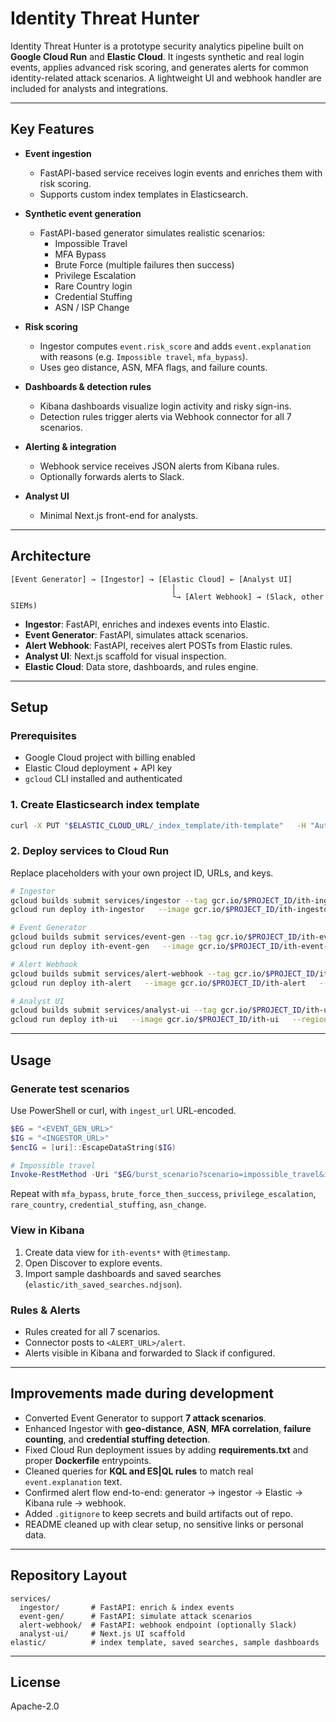 # Identity Threat Hunter

Identity Threat Hunter is a prototype security analytics pipeline built on **Google Cloud Run** and **Elastic Cloud**. It ingests synthetic and real login events, applies advanced risk scoring, and generates alerts for common identity-related attack scenarios. A lightweight UI and webhook handler are included for analysts and integrations.

---

## Key Features

- **Event ingestion**  
  - FastAPI-based service receives login events and enriches them with risk scoring.  
  - Supports custom index templates in Elasticsearch.  

- **Synthetic event generation**  
  - FastAPI-based generator simulates realistic scenarios:
    - Impossible Travel  
    - MFA Bypass  
    - Brute Force (multiple failures then success)  
    - Privilege Escalation  
    - Rare Country login  
    - Credential Stuffing  
    - ASN / ISP Change  

- **Risk scoring**  
  - Ingestor computes `event.risk_score` and adds `event.explanation` with reasons (e.g. `Impossible travel`, `mfa_bypass`).  
  - Uses geo distance, ASN, MFA flags, and failure counts.  

- **Dashboards & detection rules**  
  - Kibana dashboards visualize login activity and risky sign-ins.  
  - Detection rules trigger alerts via Webhook connector for all 7 scenarios.  

- **Alerting & integration**  
  - Webhook service receives JSON alerts from Kibana rules.  
  - Optionally forwards alerts to Slack.  

- **Analyst UI**  
  - Minimal Next.js front-end for analysts.  

---

##  Architecture

```
[Event Generator] → [Ingestor] → [Elastic Cloud] ← [Analyst UI]
                                    │
                                    └→ [Alert Webhook] → (Slack, other SIEMs)
```

- **Ingestor**: FastAPI, enriches and indexes events into Elastic.  
- **Event Generator**: FastAPI, simulates attack scenarios.  
- **Alert Webhook**: FastAPI, receives alert POSTs from Elastic rules.  
- **Analyst UI**: Next.js scaffold for visual inspection.  
- **Elastic Cloud**: Data store, dashboards, and rules engine.  

---

## Setup

### Prerequisites
- Google Cloud project with billing enabled  
- Elastic Cloud deployment + API key  
- `gcloud` CLI installed and authenticated  

### 1. Create Elasticsearch index template
```bash
curl -X PUT "$ELASTIC_CLOUD_URL/_index_template/ith-template"   -H "Authorization: ApiKey $ELASTIC_API_KEY"   -H "Content-Type: application/json"   --data-binary @elastic/index_template.json
```

### 2. Deploy services to Cloud Run
Replace placeholders with your own project ID, URLs, and keys.

```bash
# Ingestor
gcloud builds submit services/ingestor --tag gcr.io/$PROJECT_ID/ith-ingestor
gcloud run deploy ith-ingestor   --image gcr.io/$PROJECT_ID/ith-ingestor   --region=us-central1 --allow-unauthenticated   --set-env-vars=ELASTIC_CLOUD_URL=<ELASTIC_URL>,ELASTIC_API_KEY=<ELASTIC_KEY>,ELASTIC_INDEX=ith-events

# Event Generator
gcloud builds submit services/event-gen --tag gcr.io/$PROJECT_ID/ith-event-gen
gcloud run deploy ith-event-gen   --image gcr.io/$PROJECT_ID/ith-event-gen   --region=us-central1 --allow-unauthenticated   --set-env-vars=INGEST_URL=<INGESTOR_URL>

# Alert Webhook
gcloud builds submit services/alert-webhook --tag gcr.io/$PROJECT_ID/ith-alert
gcloud run deploy ith-alert   --image gcr.io/$PROJECT_ID/ith-alert   --region=us-central1 --allow-unauthenticated   --set-env-vars=SLACK_WEBHOOK_URL=<optional>

# Analyst UI
gcloud builds submit services/analyst-ui --tag gcr.io/$PROJECT_ID/ith-ui
gcloud run deploy ith-ui   --image gcr.io/$PROJECT_ID/ith-ui   --region=us-central1 --allow-unauthenticated
```

---

## Usage

### Generate test scenarios
Use PowerShell or curl, with `ingest_url` URL-encoded.

```powershell
$EG = "<EVENT_GEN_URL>"
$IG = "<INGESTOR_URL>"
$encIG = [uri]::EscapeDataString($IG)

# Impossible travel
Invoke-RestMethod -Uri "$EG/burst_scenario?scenario=impossible_travel&ingest_url=$encIG" -Method POST
```

Repeat with `mfa_bypass`, `brute_force_then_success`, `privilege_escalation`, `rare_country`, `credential_stuffing`, `asn_change`.

### View in Kibana
1. Create data view for `ith-events*` with `@timestamp`.  
2. Open Discover to explore events.  
3. Import sample dashboards and saved searches (`elastic/ith_saved_searches.ndjson`).  

### Rules & Alerts
- Rules created for all 7 scenarios.  
- Connector posts to `<ALERT_URL>/alert`.  
- Alerts visible in Kibana and forwarded to Slack if configured.  

---

## Improvements made during development

- Converted Event Generator to support **7 attack scenarios**.  
- Enhanced Ingestor with **geo-distance**, **ASN**, **MFA correlation**, **failure counting**, and **credential stuffing detection**.  
- Fixed Cloud Run deployment issues by adding **requirements.txt** and proper **Dockerfile** entrypoints.  
- Cleaned queries for **KQL and ES|QL rules** to match real `event.explanation` text.  
- Confirmed alert flow end-to-end: generator → ingestor → Elastic → Kibana rule → webhook.  
- Added `.gitignore` to keep secrets and build artifacts out of repo.  
- README cleaned up with clear setup, no sensitive links or personal data.  

---

## Repository Layout
```
services/
  ingestor/       # FastAPI: enrich & index events
  event-gen/      # FastAPI: simulate attack scenarios
  alert-webhook/  # FastAPI: webhook endpoint (optionally Slack)
  analyst-ui/     # Next.js UI scaffold
elastic/          # index template, saved searches, sample dashboards
```

---

## License
Apache-2.0
